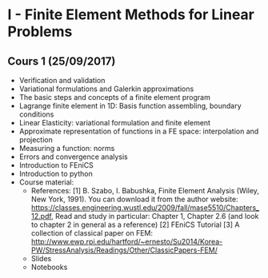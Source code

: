 # I - Finite Element Methods for Linear Problems

## Cours 1 (25/09/2017)
* Verification and validation
* Variational formulations and Galerkin approximations
* The basic steps and concepts of a finite element program
* Lagrange finite element in 1D: Basis function assembling, boundary conditions
* Linear Elasticity: variational formulation and finite element
* Approximate representation of functions in a FE space: interpolation and projection
* Measuring a function: norms
* Errors and convergence analysis
* Introduction to FEniCS
* Introduction to python
* Course material:
    * References:
        [1] B. Szabo, I. Babushka, Finite Element Analysis (Wiley, New York, 1991). You can download it from the author website: https://classes.engineering.wustl.edu/2009/fall/mase5510/Chapters_12.pdf, Read and study in particular: Chapter 1, Chapter 2.6 (and look to chapter 2 in general as a reference)
        [2] FEniCS Tutorial
        [3] A collection of classical paper on FEM: http://www.ewp.rpi.edu/hartford/~ernesto/Su2014/Korea-PW/StressAnalysis/Readings/Other/ClassicPapers-FEM/
    * Slides
    * Notebooks